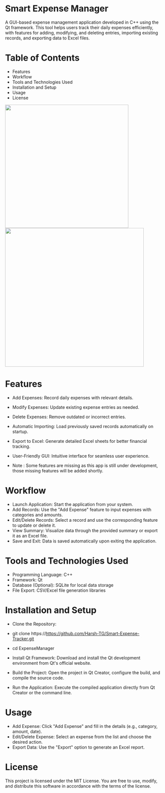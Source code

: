 # Smart Expense Manager
A GUI-based expense management application developed in C++ using the Qt framework. This tool helps users track their daily expenses efficiently, with features for adding, modifying, and deleting entries, importing existing records, and exporting data to Excel files.

# Table of Contents
- Features
- Workflow
- Tools and Technologies Used
- Installation and Setup
- Usage
- License

<img src="https://user-images.githubusercontent.com/56465574/207687434-c8967184-8824-4f53-9269-d5b857fcc845.png" width="400" /> <img src="https://user-images.githubusercontent.com/56465574/207687450-23f80db4-a682-4b2f-b3de-8afd6dfc4a5e.png" width="450" />

# Features
- Add Expenses: Record daily expenses with relevant details.
- Modify Expenses: Update existing expense entries as needed.
- Delete Expenses: Remove outdated or incorrect entries.
- Automatic Importing: Load previously saved records automatically on startup.
- Export to Excel: Generate detailed Excel sheets for better financial tracking.
- User-Friendly GUI: Intuitive interface for seamless user experience.

- Note : Some features are missing as this app is still under development, those missing features will be added shortly.

# Workflow
- Launch Application: Start the application from your system.
- Add Records: Use the "Add Expense" feature to input expenses with categories and amounts.
- Edit/Delete Records: Select a record and use the corresponding feature to update or delete it.
- View Summary: Visualize data through the provided summary or export it as an Excel file.
- Save and Exit: Data is saved automatically upon exiting the application.


# Tools and Technologies Used
- Programming Language: C++
- Framework: Qt
- Database (Optional): SQLite for local data storage
- File Export: CSV/Excel file generation libraries

# Installation and Setup
- Clone the Repository:

- git clone https://https://github.com/Harsh-TG/Smart-Expense-Tracker.git
- cd ExpenseManager
- Install Qt Framework: Download and install the Qt development environment from Qt's official website.
- Build the Project: Open the project in Qt Creator, configure the build, and compile the source code.
- Run the Application: Execute the compiled application directly from Qt Creator or the command line.

# Usage
- Add Expense: Click "Add Expense" and fill in the details (e.g., category, amount, date).
- Edit/Delete Expense: Select an expense from the list and choose the desired action.
- Export Data: Use the "Export" option to generate an Excel report.

# License
This project is licensed under the MIT License.
You are free to use, modify, and distribute this software in accordance with the terms of the license.
